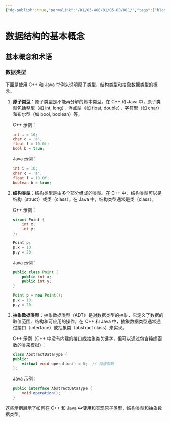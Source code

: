 ```yaml
---
{"dg-publish":true,"permalink":"/01/03-408/01/05-00/001/","tags":["blog"]}
---
```


# 数据结构的基本概念
## 基本概念和术语
### 数据类型
下面是使用 C++ 和 Java 举例来说明原子类型，结构类型和抽象数据类型的概念。

1. **原子类型**：原子类型是不能再分解的基本类型。在 C++ 和 Java 中，原子类型包括整型（如 int, long），浮点型（如 float, double），字符型（如 char）和布尔型（如 bool, boolean）等。

    C++ 示例：
    ```cpp
    int i = 10;
    char c = 'a';
    float f = 10.0f;
    bool b = true;
    ```

    Java 示例：
    ```java
    int i = 10;
    char c = 'a';
    float f = 10.0f;
    boolean b = true;
    ```

2. **结构类型**：结构类型是由多个部分组成的类型。在 C++ 中，结构类型可以是结构（struct）或类（class）。在 Java 中，结构类型通常是类（class）。

    C++ 示例：
    ```cpp
    struct Point {
        int x;
        int y;
    };
    
    Point p;
    p.x = 10;
    p.y = 20;
    ```

    Java 示例：
    ```java
    public class Point {
        public int x;
        public int y;
    }
    
    Point p = new Point();
    p.x = 10;
    p.y = 20;
    ```

3. **抽象数据类型**：抽象数据类型（ADT）是对数据类型的抽象，它定义了数据的取值范围、结构和可应用的操作。在 C++ 和 Java 中，抽象数据类型通常通过接口（interface）或抽象类（abstract class）来实现。

    C++ 示例（C++ 中没有内建的接口或抽象类关键字，但可以通过包含纯虚函数的类来模拟）：
    ```cpp
    class AbstractDataType {
    public:
        virtual void operation() = 0;  // 纯虚函数
    };
    ```

    Java 示例：
    ```java
    public interface AbstractDataType {
        void operation();
    }
    ```
这些示例展示了如何在 C++ 和 Java 中使用和实现原子类型，结构类型和抽象数据类型。